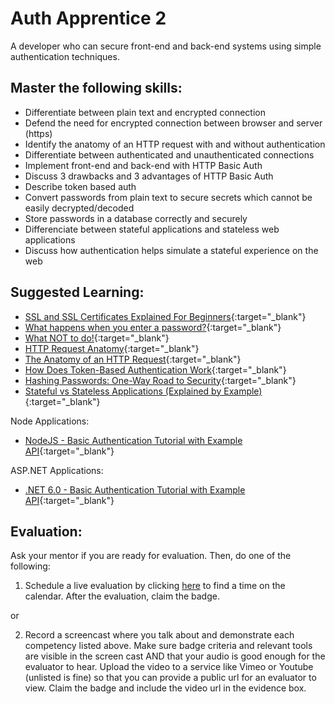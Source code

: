 # Auth Apprentice 2

A developer who can secure front-end and back-end systems using simple authentication techniques.

## Master the following skills:

- Differentiate between plain text and encrypted connection
- Defend the need for encrypted connection between browser and server (https)
- Identify the anatomy of an HTTP request with and without authentication
- Differentiate between authenticated and unauthenticated connections
- Implement front-end and back-end with HTTP Basic Auth
- Discuss 3 drawbacks and 3 advantages of HTTP Basic Auth
- Describe token based auth
- Convert passwords from plain text to secure secrets which cannot be easily decrypted/decoded
- Store passwords in a database correctly and securely
- Differenciate between stateful applications and stateless web applications
- Discuss how authentication helps simulate a stateful experience on the web

## Suggested Learning:

- [SSL and SSL Certificates Explained For Beginners](http://www.steves-internet-guide.com/ssl-certificates-explained/){:target="\_blank"}
- [What happens when you enter a password?](https://www.open.edu/openlearn/ocw/mod/oucontent/view.php?id=48319&section=1.1){:target="\_blank"}
- [What NOT to do!](https://www.cnbc.com/video/2019/03/21/facebook-stored-passwords-in-plain-text-accessible-by-employees-report-says.html){:target="\_blank"}
- [HTTP Request Anatomy](https://www.youtube.com/watch?v=DvQp7hJk0TA){:target="\_blank"}
- [The Anatomy of an HTTP Request](https://www.shipengine.com/the-anatomy-of-an-http-request/){:target="\_blank"}
- [How Does Token-Based Authentication Work](https://www.solarwindsmsp.com/blog/how-does-token-based-authentication-work#){:target="\_blank"}
- [Hashing Passwords: One-Way Road to Security](https://auth0.com/blog/hashing-passwords-one-way-road-to-security/){:target="\_blank"}
- [Stateful vs Stateless Applications (Explained by Example)](https://www.youtube.com/watch?v=nFPzI_Qg3FU){:target="\_blank"}

Node Applications:
- [NodeJS - Basic Authentication Tutorial with Example API](https://jasonwatmore.com/post/2018/09/24/nodejs-basic-authentication-tutorial-with-example-api){:target="\_blank"}

ASP.NET Applications:
- [.NET 6.0 - Basic Authentication Tutorial with Example API](https://jasonwatmore.com/post/2021/12/20/net-6-basic-authentication-tutorial-with-example-api){:target="\_blank"}

## Evaluation:

Ask your mentor if you are ready for evaluation. Then, do one of the following:

1. Schedule a live evaluation by clicking [here](https://calendly.com/codex-evaluations/5?a1=Auth%20Apprentice%202&a2=gEepERUeQQG2OucvX2t5jw) to find a time on the calendar. After the evaluation, claim the badge.

or

2. Record a screencast where you talk about and demonstrate each competency listed above. Make sure badge criteria and relevant tools are visible in the screen cast AND that your audio is good enough for the evaluator to hear. Upload the video to a service like Vimeo or Youtube (unlisted is fine) so that you can provide a public url for an evaluator to view. Claim the badge and include the video url in the evidence box.
